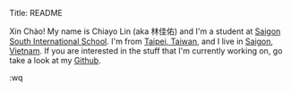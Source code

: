 Title: README

<img src="https://avatars1.githubusercontent.com/u/5305227?v=3&s=460" 
     class="img-responsive img-circle center-block avatar" alt=""/><br/>
Xin Chào! My name is Chiayo Lin (aka 林佳佑) and I'm a student at 
[Saigon South International School][1]. I'm from [Taipei, Taiwan][t],
and I live in [Saigon, Vietnam][s]. If you are interested in the stuff 
that I'm currently working on, go take a look at my [Github][2].

[1]: http://www.ssis.edu.vn/
[t]: https://goo.gl/maps/oGDrf
[s]: https://goo.gl/maps/Skp06
[2]: https://github.com/chiayolin/

:wq